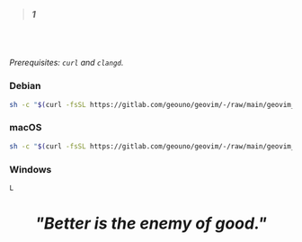 > ### _**1**_

\
\
\
*Prerequisites: `curl` and `clangd`.*
### Debian
```sh
sh -c "$(curl -fsSL https://gitlab.com/geouno/geovim/-/raw/main/geovim_install_Debian.sh)"
```

### macOS
```sh
sh -c "$(curl -fsSL https://gitlab.com/geouno/geovim/-/raw/main/geovim_install_macOS.sh)"
```

### Windows
```
L
```

# _<center>"Better is the enemy of good."<center>_
